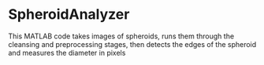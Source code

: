 # SpheroidAnalyzer
This MATLAB code takes images of spheroids, runs them through the cleansing and preprocessing stages, then detects the edges of the spheroid and measures the diameter in pixels
